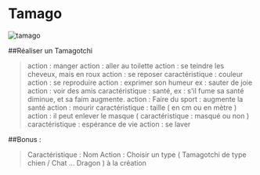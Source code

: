 # Tamago 
![tamago](https://delperie.needemand.com/images/tamago/tamago.jpg)

##Réaliser un Tamagotchi

> action : manger
> action : aller au toilette
> action : se teindre les cheveux, mais en roux
> action : se reposer
> caractéristique : couleur
> action : se reproduire
> action : exprimer son humeur ex : sauter de joie
> action : voir des amis
> caractéristique : santé, ex : s'il fume sa santé diminue, et sa faim augmente.
> action : Faire du sport : augmente la santé
> action : mourir
> caractéristique : taille ( en cm ou en mètre )
> action : il peut enlever le masque ( caractéristique : masqué ou non )
> caractéristique : espérance de vie
> action : se laver

##Bonus :
> Caractéristique : Nom
> Action : Choisir un type ( Tamagotchi de type chien / Chat ... Dragon ) à la création
